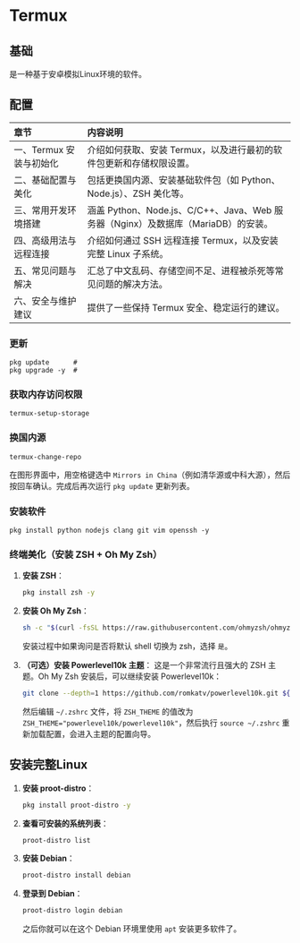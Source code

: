 # Termux

## 基础

是一种基于安卓模拟Linux环境的软件。

## 配置

| 章节                    | 内容说明                                                     |
| :---------------------- | :----------------------------------------------------------- |
| 一、Termux 安装与初始化 | 介绍如何获取、安装 Termux，以及进行最初的软件包更新和存储权限设置。 |
| 二、基础配置与美化      | 包括更换国内源、安装基础软件包（如 Python、Node.js）、ZSH 美化等。 |
| 三、常用开发环境搭建    | 涵盖 Python、Node.js、C/C++、Java、Web 服务器（Nginx）及数据库（MariaDB）的安装。 |
| 四、高级用法与远程连接  | 介绍如何通过 SSH 远程连接 Termux，以及安装完整 Linux 子系统。 |
| 五、常见问题与解决      | 汇总了中文乱码、存储空间不足、进程被杀死等常见问题的解决方法。 |
| 六、安全与维护建议      | 提供了一些保持 Termux 安全、稳定运行的建议。                 |

### 更新

```shell
pkg update      #
pkg upgrade -y  #
```

### 获取内存访问权限

```shell
termux-setup-storage
```

### 换国内源

```shell
termux-change-repo
```

在图形界面中，用空格键选中 `Mirrors in China`（例如清华源或中科大源），然后按回车确认。完成后再次运行 `pkg update` 更新列表。

### 安装软件

```shell
pkg install python nodejs clang git vim openssh -y
```

### 终端美化（安装 ZSH + Oh My Zsh）

1. **安装 ZSH**：

    ```bash
    pkg install zsh -y
    ```

2. **安装 Oh My Zsh**：

    ```bash
    sh -c "$(curl -fsSL https://raw.githubusercontent.com/ohmyzsh/ohmyzsh/master/tools/install.sh)"
    ```

    安装过程中如果询问是否将默认 shell 切换为 zsh，选择 `是`。

3. **（可选）安装 Powerlevel10k 主题**：
    这是一个非常流行且强大的 ZSH 主题。Oh My Zsh 安装后，可以继续安装 Powerlevel10k：

    ```bash
    git clone --depth=1 https://github.com/romkatv/powerlevel10k.git ${ZSH_CUSTOM:-$HOME/.oh-my-zsh/custom}/themes/powerlevel10k
    ```

    然后编辑 `~/.zshrc` 文件，将 `ZSH_THEME` 的值改为 `ZSH_THEME="powerlevel10k/powerlevel10k"`，然后执行 `source ~/.zshrc` 重新加载配置，会进入主题的配置向导。



## 安装完整Linux

1. **安装 proot-distro**：

    ```bash
    pkg install proot-distro -y
    ```

2. **查看可安装的系统列表**：

    ```bash
    proot-distro list
    ```

3. **安装 Debian**：

    ```bash
    proot-distro install debian
    ```

4. **登录到 Debian**：

    ```bash
    proot-distro login debian
    ```

    之后你就可以在这个 Debian 环境里使用 `apt` 安装更多软件了。





